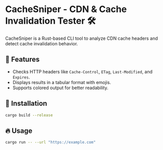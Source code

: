 # CacheSniper - CDN & Cache Invalidation Tester 🛠️

CacheSniper is a Rust-based CLI tool to analyze CDN cache headers and detect cache invalidation behavior.

## 🚀 Features
- Checks HTTP headers like `Cache-Control`, `ETag`, `Last-Modified`, and `Expires`.
- Displays results in a tabular format with emojis.
- Supports colored output for better readability.

## 🔧 Installation
```sh
cargo build --release
```

## 🔥 Usage
```sh
cargo run -- --url "https://example.com"
```
